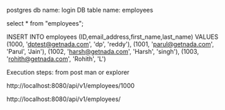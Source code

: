 postgres db name: login DB
table name: employees


select * from "employees";

INSERT INTO employees (ID,email_address,first_name,last_name) VALUES 
(1000, 'dptest@getnada.com', 'dp', 'reddy'),
(1001, 'parul@getnada.com', 'Parul', 'Jain'),
(1002, 'harsh@getnada.com', 'Harsh', 'singh'),
(1003, 'rohith@getnada.com', 'Rohith', 'L')


Execution steps: from post man or explorer

http://localhost:8080/api/v1/employees/1000

http://localhost:8080/api/v1/employees/
